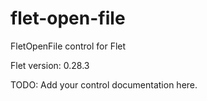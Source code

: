 # flet-open-file
FletOpenFile control for Flet

Flet version: 0.28.3

TODO: Add your control documentation here.